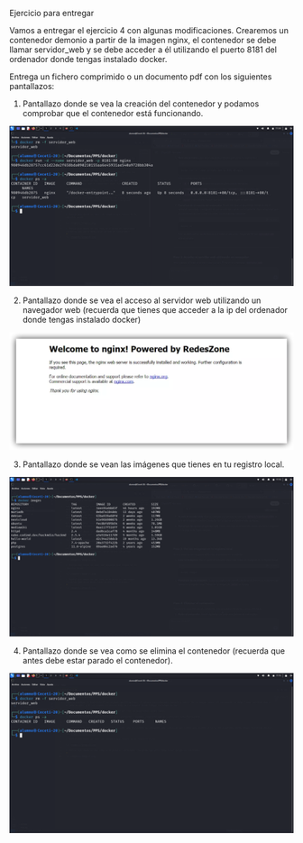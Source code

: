 Ejercicio para entregar

Vamos a entregar el ejercicio 4 con algunas modificaciones. Crearemos un contenedor demonio a partir de la imagen nginx, el contenedor se debe llamar servidor_web y se debe acceder a él utilizando el puerto 8181 del ordenador donde tengas instalado docker.

Entrega un fichero comprimido o un documento pdf con los siguientes pantallazos:

1. Pantallazo donde se vea la creación del contenedor y podamos comprobar que el contenedor está funcionando.

![](imagenes/Imagen1.png)

2. Pantallazo donde se vea el acceso al servidor web utilizando un navegador web (recuerda que tienes que acceder a la ip del ordenador donde tengas instalado docker)

![](imagenes/Imagen2.png)

3. Pantallazo donde se vean las imágenes que tienes en tu registro local.

![](imagenes/Imagen3.png)

4. Pantallazo donde se vea como se elimina el contenedor (recuerda que antes debe estar parado el contenedor).

![](imagenes/Imagen4.png)


